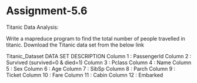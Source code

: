 # Assignment-5.6
Titanic Data Analysis:

Write a mapreduce program to find the total number of people travelled in titanic.
Download the Titanic data set from the below link

Titanic_Dataset
DATA SET DESCRIPTION
Column 1 : PassengerId
Column 2 : Survived (survived=0 & died=1)
Column 3 : Pclass
Column 4 : Name
Column 5 : Sex
Column 6 : Age
Column 7 : SibSp
Column 8 : Parch
Column 9 : Ticket
Column 10 : Fare
Column 11 : Cabin
Column 12 : Embarked
